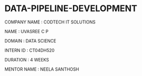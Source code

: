 # DATA-PIPELINE-DEVELOPMENT

COMPANY NAME : CODTECH IT SOLUTIONS

NAME : UVASREE C P

DOMAIN : DATA SCIENCE

INTERN ID : CT04DH520

DURATION : 4 WEEKS

MENTOR NAME : NEELA SANTHOSH
